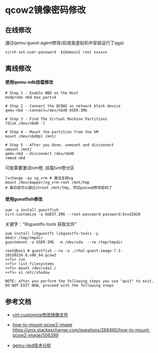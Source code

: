 # qcow2镜像密码修改

## 在线修改

通过qemu-guest-agent修改(前提是虚拟机中安装运行了qga)
```
virsh set-user-password  ${domain} root xxxxxx
```

## 离线修改

#### 使用qemu-ndb挂载修改

```
# Step 1 - Enable NBD on the Host
modprobe nbd max_part=8 

# Step 2 - Connect the QCOW2 as network block device
qemu-nbd --connect=/dev/nbd0 USER.IMG 

# Step 3 - Find The Virtual Machine Partitions
fdisk /dev/nbd0 -l 

# Step 4 - Mount the partition from the VM
mount /dev/nbd0p1 /mnt/

# Step 5 - After you done, unmount and disconnect
umount /mnt/
qemu-nbd --disconnect /dev/nbd0 
rmmod nbd
```

可能需要激活lvm卷, 挂载lvm卷分区
```
lvchange -ay vg_vrm # 激活全部vg
mount /dev/mapper/vg_vrm-root /mnt/tmp
# 最后就可以通过chroot /mnt/tmp, 然后passwd修改密码了
```

#### 使用guestfish修改

```
yum -y install guestfish
virt-customize -a GUEST.IMG --root-password password:ksvd2020
```

关键字：“libguestfs-tools 获取文件”
```
yum install libguestfs libguestfs-tools -y
mkdir /tmp/tmpdir
guestmount -a USER.IMG  -m /dev/sda  --rw /tmp/tmpdir
```


```
root@box1 # guestfish --rw -a ./rhel-guest-image-7.1-20150224.0.x86_64.qcow2
><fs> run
><fs> list-filesystems
><fs> mount /dev/sda1 /
><fs> vi /etc/shadow

NOTE: after you perform the following steps you use "quit" to exit. 
DO NOT EXIT NOW, proceed with the following steps
```

## 参考文档

* [virt-customize修改镜像文件](https://access.redhat.com/discussions/664843)

* [how-to-mount-qcow2-image](https://unix.stackexchange.com/questions/268460/how-to-mount-qcow2-image)
  https://unix.stackexchange.com/questions/268460/how-to-mount-qcow2-image/506399

* [qemu-nbd技术分析](https://cloud.tencent.com/developer/article/1087439)
